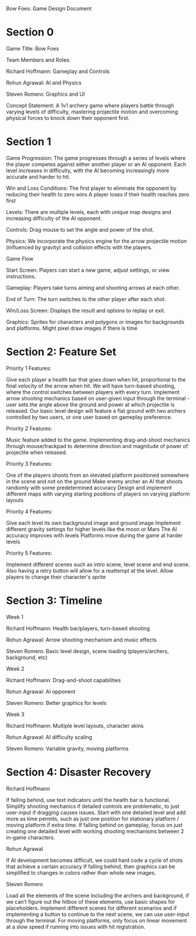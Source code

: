 Bow Foes: Game Design Document

# Section 0
Game Title: Bow Foes

Team Members and Roles:

Richard Hoffmann: Gameplay and Controls

Rohun Agrawal: AI and Physics

Steven Romero: Graphics and UI

Concept Statement: 
A 1v1 archery game where players battle through varying levels of difficulty, mastering projectile motion and overcoming physical forces to knock down their opponent first.

# Section 1

Game Progression: 
The game progresses through a series of levels where the player competes against either another player or an AI opponent. Each level increases in difficulty, with the AI becoming increasingly more accurate and harder to hit.

Win and Loss Conditions:
The first player to eliminate the opponent by reducing their health to zero wins
A player loses if their health reaches zero first

Levels:
There are multiple levels, each with unique map designs and increasing difficulty of the AI opponent.

Controls:
Drag mouse to set the angle and power of the shot.

Physics:
We incorporate the physics engine for the arrow projectile motion (influenced by gravity) and collision effects with the players.

Game Flow

Start Screen: 
Players can start a new game, adjust settings, or view instructions.

Gameplay: 
Players take turns aiming and shooting arrows at each other.

End of Turn: 
The turn switches to the other player after each shot.

Win/Loss Screen: 
Displays the result and options to replay or exit.

Graphics:
Sprites for characters and polygons or images for backgrounds and platforms. Might pixel draw images if there is time

# Section 2: Feature Set
Priority 1 Features:

Give each player a health bar that goes down when hit, proportional to the final velocity of the arrow when hit.
We will have turn-based shooting, where the control switches between players with every turn.
Implement arrow shooting mechanics based on user-given input through the terminal - user sets the angle above the ground and power at which projectile is released.
Our basic level design will feature a flat ground with two archers controlled by two users, or one user based on gameplay preference.

Priority 2 Features:

Music feature added to the game.
Implementing drag-and-shoot mechanics through mouse/trackpad to determine direction and magnitude of power of projectile when released.

Priority 3 Features:

One of the players shoots from an elevated platform positioned somewhere in the scene and not on the ground
Make enemy archer an AI that shoots randomly with some predetermined accuracy
Design and implement different maps with varying starting positions of players on varying platform layouts

Priority 4 Features:

Give each level its own background image and ground image
Implement different gravity settings for higher levels like the moon or Mars
The AI accuracy improves with levels
Platforms move during the game at harder levels

Priority 5 Features:

Implement different scenes such as intro scene, level scene and end scene. Also having a retry button will allow for a reattempt at the level.
Allow players to change their character's sprite


# Section 3: Timeline
Week 1

Richard Hoffmann: Health bar/players, turn-based shooting

Rohun Agrawal: Arrow shooting mechanism and music effects

Steven Romero: Basic level design, scene loading (players/archers, background, etc)

Week 2

Richard Hoffmann: Drag-and-shoot capabilities

Rohun Agrawal: AI opponent

Steven Romero: Better graphics for levels

Week 3

Richard Hoffmann: Multiple level layouts, character skins

Rohun Agrawal: AI difficulty scaling

Steven Romero: Variable gravity, moving platforms

# Section 4: Disaster Recovery
Richard Hoffmann

If falling behind, use text indicators until the health bar is functional.
Simplify shooting mechanics if detailed controls are problematic, to just user-input if dragging causes issues.
Start with one detailed level and add more as time permits, such as just one position for stationary platform / moving 
platform if extra time. If falling behind on gameplay, focus on just creating one detailed level with working shooting
mechanisms between 2 in-game characters.

Rohun Agrawal 

If AI development becomes difficult, we could hard code a cycle of shots that achieve a certain accuracy
If falling behind, then graphics can be simplified to changes in colors rather than whole new images.

Steven Romero 

Load all the elements of the scene including the archers and background, if we can’t figure out the hitbox of these elements, use basic shapes for placeholders.
Implement different scenes for different scenarios and if implementing a button to continue to the next scene, we can use user-input through the terminal.
For moving platforms, only focus on linear movement at a slow speed if running into issues with hit registration. 




